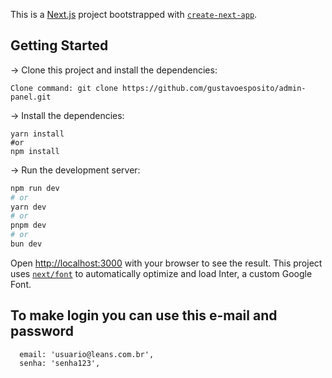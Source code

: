 This is a [Next.js](https://nextjs.org/) project bootstrapped with [`create-next-app`](https://github.com/vercel/next.js/tree/canary/packages/create-next-app).

## Getting Started

-> Clone this project and install the dependencies:

```
Clone command: git clone https://github.com/gustavoesposito/admin-panel.git
```

-> Install the dependencies:

```
yarn install
#or
npm install
```

-> Run the development server:

```bash
npm run dev
# or
yarn dev
# or
pnpm dev
# or
bun dev
```

Open [http://localhost:3000](http://localhost:3000) with your browser to see the result.
This project uses [`next/font`](https://nextjs.org/docs/basic-features/font-optimization) to automatically optimize and load Inter, a custom Google Font.

## To make login you can use this e-mail and password 

```
  email: 'usuario@leans.com.br',
  senha: 'senha123',
```
